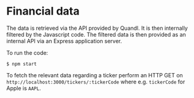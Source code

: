 Financial data
==============

The data is retrieved via the API provided by Quandl. It is then internally filtered by the Javascript code. The filtered data is then provided as an internal API via an Express application server.

To run the code:
```
$ npm start
```

To fetch the relevant data regarding a ticker perform an HTTP GET on `http://localhost:3000/tickers/:tickerCode` where e.g. `tickerCode` for Apple is `AAPL`.
